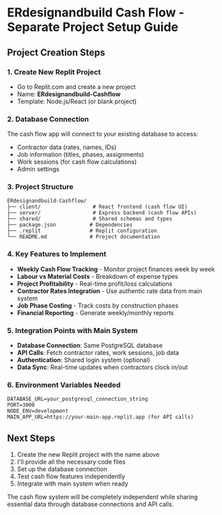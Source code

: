# ERdesignandbuild Cash Flow - Separate Project Setup Guide

## Project Creation Steps

### 1. Create New Replit Project
- Go to Replit.com and create a new project
- Name: **ERdesignandbuild-Cashflow**
- Template: Node.js/React (or blank project)

### 2. Database Connection
The cash flow app will connect to your existing database to access:
- Contractor data (rates, names, IDs)
- Job information (titles, phases, assignments)
- Work sessions (for cash flow calculations)
- Admin settings

### 3. Project Structure
```
ERdesignandbuild-Cashflow/
├── client/                 # React frontend (cash flow UI)
├── server/                 # Express backend (cash flow APIs)
├── shared/                 # Shared schemas and types
├── package.json           # Dependencies
├── .replit                # Replit configuration
└── README.md              # Project documentation
```

### 4. Key Features to Implement
- **Weekly Cash Flow Tracking** - Monitor project finances week by week
- **Labour vs Material Costs** - Breakdown of expense types
- **Project Profitability** - Real-time profit/loss calculations
- **Contractor Rates Integration** - Use authentic rate data from main system
- **Job Phase Costing** - Track costs by construction phases
- **Financial Reporting** - Generate weekly/monthly reports

### 5. Integration Points with Main System
- **Database Connection**: Same PostgreSQL database
- **API Calls**: Fetch contractor rates, work sessions, job data
- **Authentication**: Shared login system (optional)
- **Data Sync**: Real-time updates when contractors clock in/out

### 6. Environment Variables Needed
```
DATABASE_URL=your_postgresql_connection_string
PORT=3000
NODE_ENV=development
MAIN_APP_URL=https://your-main-app.replit.app (for API calls)
```

## Next Steps
1. Create the new Replit project with the name above
2. I'll provide all the necessary code files
3. Set up the database connection
4. Test cash flow features independently
5. Integrate with main system when ready

The cash flow system will be completely independent while sharing essential data through database connections and API calls.